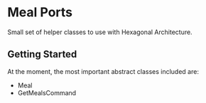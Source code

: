 # Meal Ports

Small set of helper classes to use with Hexagonal Architecture.

## Getting Started

At the moment, the most important abstract classes included are:

- Meal
- GetMealsCommand


